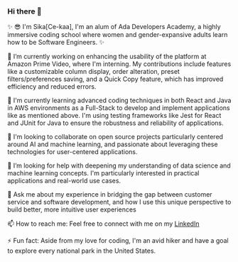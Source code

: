 ### Hi there 👋

✨ 😎 I'm Sika[Ce-kaa], I'm an alum of Ada Developers Academy, a highly immersive coding school where women and gender-expansive adults learn how to be Software Engineers. ✨

🔭  I’m currently working on enhancing the usability of the platform at Amazon Prime Video, where I'm interning. My contributions include features like a customizable column display,
 order alteration, preset filters/preferences saving, and a Quick Copy feature, which has improved efficiency and reduced errors.

🌱  I'm currently learning advanced coding techniques in both React and Java in AWS environments as a Full-Stack to develop and implement applications like as mentioned above. 
   I'm using testing frameworks like Jest for React and JUnit for Java to ensure the robustness and reliability of applications.

👯 I'm looking to collaborate on open source projects particularly centered around AI and machine learning, and passionate about leveraging these technologies for user-centered applications.

🤔 I’m looking for help with deepening my understanding of data science and machine learning concepts. I'm particularly interested in practical applications and real-world use cases.

💬 Ask me about my experience in bridging the gap between customer service and software development, and how I use this unique perspective to build better, more intuitive user experiences

📫 How to reach me: Feel free to connect with me on my  [LinkedIn](https://www.linkedin.com/in/sika-sarpong)

⚡ Fun fact: Aside from my love for coding, I'm an avid hiker and have a goal to explore every national park in the United States.

